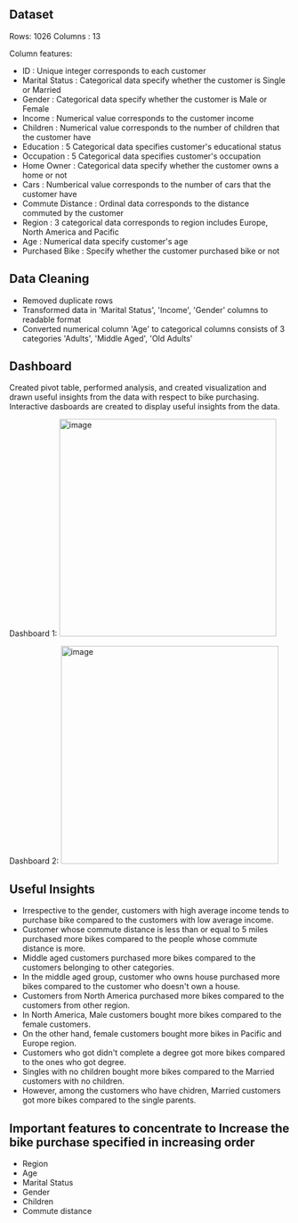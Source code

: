 ## Dataset

Rows: 1026
Columns : 13

Column features:
- ID : Unique integer corresponds to each customer
- Marital Status : Categorical data specify whether the customer is Single or Married
- Gender : Categorical data specify whether the customer is Male or Female
- Income : Numerical value corresponds to the customer income
- Children : Numerical value corresponds to the number of children that the customer have
- Education : 5 Categorical data specifies customer's educational status
- Occupation : 5 Categorical data specifies customer's occupation
- Home Owner : Categorical data specify whether the customer owns a home or not
- Cars : Numberical value corresponds to the number of cars that the customer have
- Commute Distance : Ordinal data corresponds to the distance commuted by the customer
- Region : 3 categorical data corresponds to region includes Europe, North America and Pacific
- Age : Numerical data specify customer's age
- Purchased Bike : Specify whether the customer purchased bike or not

## Data Cleaning
- Removed duplicate rows
- Transformed data in 'Marital Status', 'Income', 'Gender' columns to readable format
- Converted numerical column 'Age' to categorical columns consists of 3 categories 'Adults', 'Middle Aged', 'Old Adults'

## Dashboard
Created pivot table, performed analysis, and created visualization and drawn useful insights from the data with respect to bike purchasing. Interactive dasboards are created to display useful insights from the data.

Dashboard 1:
<img width="390" alt="image" src="https://user-images.githubusercontent.com/50318272/211112553-0b405b7b-cd6e-4565-bc47-713cc70f40e1.png">

Dashboard 2:
<img width="391" alt="image" src="https://user-images.githubusercontent.com/50318272/211112583-1c3365e4-5548-4925-9179-b8fe4c6973dd.png">

## Useful Insights
- Irrespective to the gender, customers with high average income tends to purchase bike compared to the customers with low average income.
- Customer whose commute distance is less than or equal to 5 miles purchased more bikes compared to the people whose commute distance is more.
- Middle aged customers purchased more bikes compared to the customers belonging to other categories.
- In the middle aged group, customer who owns house purchased more bikes compared to the customer who doesn't own a house.
- Customers from North America purchased more bikes compared to the customers from other region.
- In North America, Male customers bought more bikes compared to the female customers.
- On the other hand, female customers bought more bikes in Pacific and Europe region.
- Customers who got didn't complete a degree got more bikes compared to the ones who got degree.
- Singles with no children bought more bikes compared to the Married customers with no children.
- However, among the customers who have chidren, Married customers got more bikes compared to the single parents.

## Important features to concentrate to Increase the bike purchase specified in increasing order
- Region
- Age
- Marital Status
- Gender
- Children
- Commute distance
